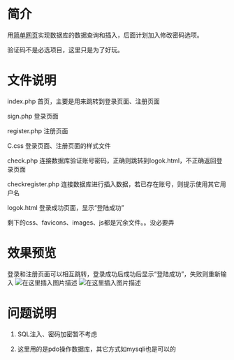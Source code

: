 # 简介

用[简单网页](https://blog.csdn.net/weixin_43031092/article/details/106316064)实现数据库的数据查询和插入，后面计划加入修改密码选项。

验证码不是必选项目，这里只是为了好玩。

# 文件说明

index.php	首页，主要是用来跳转到登录页面、注册页面

sign.php 	登录页面

register.php 	注册页面

C.css	登录页面、注册页面的样式文件

check.php  连接数据库验证账号密码，正确则跳转到logok.html，不正确返回登录页面

checkregister.php   连接数据库进行插入数据，若已存在账号，则提示使用其它用户名

logok.html 登录成功页面，显示“登陆成功”

剩下的css、favicons、images、js都是冗余文件。。没必要弄

# 效果预览
登录和注册页面可以相互跳转，登录成功后成功后显示“登陆成功”，失败则重新输入
![在这里插入图片描述](https://img-blog.csdnimg.cn/20200524154957367.jpg?x-oss-process=image/watermark,type_ZmFuZ3poZW5naGVpdGk,shadow_10,text_aHR0cHM6Ly9ibG9nLmNzZG4ubmV0L3dlaXhpbl80MzAzMTA5Mg==,size_16,color_FFFFFF,t_70)
![在这里插入图片描述](https://img-blog.csdnimg.cn/20200524154957319.jpg?x-oss-process=image/watermark,type_ZmFuZ3poZW5naGVpdGk,shadow_10,text_aHR0cHM6Ly9ibG9nLmNzZG4ubmV0L3dlaXhpbl80MzAzMTA5Mg==,size_16,color_FFFFFF,t_70)

# 问题说明

1.  SQL注入、密码加密暂不考虑

2.  这里用的是pdo操作数据库，其它方式如mysqli也是可以的

    